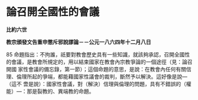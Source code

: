 # 論召開全國性的會議


**比約六世**

**教宗頒發文告重申懲斥邪說謬論－－公元一八六四年十二月八日**





85 
命題指出：不拘誰，祇要對教會歷史具有一些知識，就該夠承認，召開全國性的會議，是教會所規定的，用以結束國家在教會內宗教爭論的一個途徑（見：論召開國
家性會議的備忘錄，第一節）；這個命題的意思，是說：在教會內任何有關信理、倫理所起的爭端，都能藉國家性議會的裁判，斷然予以解決。這好像是說—（這不
啻是說）：國家性會議，對（解決）信理與倫理的問題，具有不錯誤的（權能）—：那是裂教的、異端教的命題。

